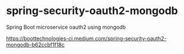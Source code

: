 # spring-security-oauth2-mongodb
Spring Boot microservice oauth2 using mongodb

https://boottechnologies-ci.medium.com/spring-security-oauth2-mongodb-b62ccbf1f18c
